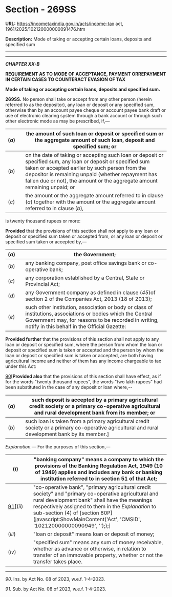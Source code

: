 # Section - 269SS

**URL:** https://incometaxindia.gov.in/acts/income-tax act, 1961/2025/102120000000091476.htm

**Description:** Mode of taking or accepting certain loans, deposits and specified sum

---

****

_**CHAPTER XX-B**_

**REQUIREMENT AS TO MODE OF ACCEPTANCE, PAYMENT ORREPAYMENT IN CERTAIN CASES TO COUNTERACT EVASION OF TAX**

**Mode of taking or accepting certain loans, deposits and specified sum.**

**269SS.** No person shall take or accept from any other person (herein referred to as the depositor), any loan or deposit or any specified sum, otherwise than by an account payee cheque or account payee bank draft or use of electronic clearing system through a bank account or through such other electronic mode as may be prescribed, if,—

(_a_)|  |  the amount of such loan or deposit or specified sum or the aggregate amount of such loan, deposit and specified sum; or  
---|---|---  
(_b_)|  |  on the date of taking or accepting such loan or deposit or specified sum, any loan or deposit or specified sum taken or accepted earlier by such person from the depositor is remaining unpaid (whether repayment has fallen due or not), the amount or the aggregate amount remaining unpaid; or  
(_c_)|  |  the amount or the aggregate amount referred to in clause (_a_) together with the amount or the aggregate amount referred to in clause (_b_)_,_  
  
is twenty thousand rupees or more:

**Provided** that the provisions of this section shall not apply to any loan or deposit or specified sum taken or accepted from, or any loan or deposit or specified sum taken or accepted by,—

(_a_)|  |  the Government;  
---|---|---  
(_b_)|  |  any banking company, post office savings bank or co-operative bank;  
(_c_)|  |  any corporation established by a Central, State or Provincial Act;  
(_d_)|  |  any Government company as defined in clause (_45_)of section 2 of the Companies Act, 2013 (18 of 2013);  
(_e_)|  |  such other institution, association or body or class of institutions, associations or bodies which the Central Government may, for reasons to be recorded in writing, notify in this behalf in the Official Gazette:  
  
**Provided further** that the provisions of this section shall not apply to any loan or deposit or specified sum, where the person from whom the loan or deposit or specified sum is taken or accepted and the person by whom the loan or deposit or specified sum is taken or accepted, are both having agricultural income and neither of them has any income chargeable to tax under this Act:

[90](javascript:ShowFootnote\('fn90'\);)[**Provided also** that the provisions of this section shall have effect, as if for the words "twenty thousand rupees", the words "two lakh rupees" had been substituted in the case of any deposit or loan where,--

(_a_)|  |  such deposit is accepted by a primary agricultural credit society or a primary co-operative agricultural and rural development bank from its member; or  
---|---|---  
(_b_)|  |  such loan is taken from a primary agricultural credit society or a primary co-operative agricultural and rural development bank by its member.]  
  
_Explanation.—_ For the purposes of this section,—

(_i_)|  |  "banking company" means a company to which the provisions of the Banking Regulation Act, 1949 (10 of 1949) applies and includes any bank or banking institution referred to in section 51 of that Act;  
---|---|---  
[91](javascript:ShowFootnote\('fn91'\);)[(_ii_)|  |  "co-operative bank", "primary agricultural credit society" and "primary co-operative agricultural and rural development bank" shall have the meanings respectively assigned to them in the _Explanation_ to sub-section (4) of [section 80P](javascript:ShowMainContent\('Act', 'CMSID', '102120000000090949', ''\););]  
(_iii_)|  |  "loan or deposit" means loan or deposit of money;  
(_iv_)|  |  "specified sum" means any sum of money receivable, whether as advance or otherwise, in relation to transfer of an immovable property, whether or not the transfer takes place.  
  
* * *

_90._ Ins. by Act No. 08 of 2023, w.e.f. 1-4-2023.

_91._ Sub. by Act No. 08 of 2023, w.e.f. 1-4-2023.